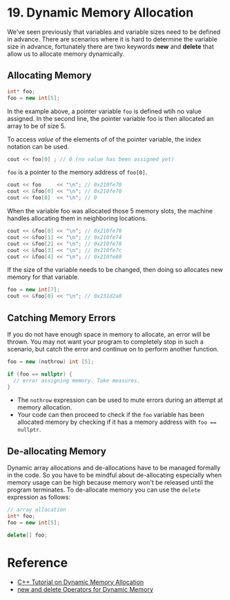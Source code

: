 # 19. Dynamic Memory Allocation

We've seen previously that variables and variable sizes need to be defined in advance. There are scenarios where it is hard to determine the variable size in advance, fortunately there are two keywords __new__ and __delete__ that allow us to allocate memory dynamically.

## Allocating Memory
```c++
int* foo;
foo = new int[5];
```

In the example above, a pointer variable `foo` is defined wtih no value assigned. In the second line, the pointer variable foo is then allocated an array to be of size 5.

To access _value_ of the elements of of the pointer variable, the index notation can be used.
```c++
cout << foo[0] ; // 0 (no value has been assigned yet)
```

`foo` is a pointer to the memory address of `foo[0]`.
```c++
cout << foo     << "\n"; // 0x210fe70
cout << &foo[0] << "\n"; // 0x210fe70
cout << foo[0]  << "\n"; // 0 
```

When the variable foo was allocated those 5 memory slots, the machine handles allocating them in neighboring locations.
```c++
cout << &foo[0] << "\n"; // 0x210fe70
cout << &foo[1] << "\n"; // 0x210fe74
cout << &foo[2] << "\n"; // 0x210fe78
cout << &foo[3] << "\n"; // 0x210fe7c
cout << &foo[4] << "\n"; // 0x210fe80
```

If the size of the variable needs to be changed, then doing so allocates new memory for that variable.
```c++
foo = new int[7];
cout << &foo[0] << "\n"; // 0x231d2a0
```

## Catching Memory Errors
If you do not have enough space in memory to allocate, an error will be thrown. You may not want your program to completely stop in such a scenario, but catch the error and continue on to perform another function. 
```c++
foo = new (nothrow) int [5];

if (foo == nullptr) {
  // error assigning memory. Take measures.
}
```
- The `nothrow` expression can be used to mute errors during an attempt at memory allocation. 
- Your code can then proceed to check if the `foo` variable has been allocated memory by checking if it has a memory address with `foo == nullptr`.

## De-allocating Memory
Dynamic array allocations and de-allocations have to be managed formally in the code. So you have to be mindful about de-allocating especially when memory usage can be high because memory won't be released until the program terminates. To de-allocate memory you can use the `delete` expression as follows:

```c++
// array allocation
int* foo;
foo = new int[5];

delete[] foo;
```

# Reference
- [C++ Tutorial on Dynamic Memory Allocation](https://www.cplusplus.com/doc/tutorial/dynamic/)
- [new and delete Operators for Dynamic Memory](https://www.geeksforgeeks.org/new-and-delete-operators-in-cpp-for-dynamic-memory/)

